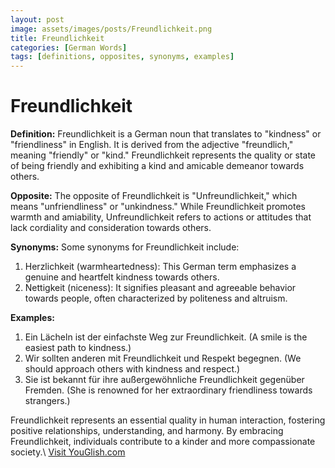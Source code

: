 ```yaml
---
layout: post
image: assets/images/posts/Freundlichkeit.png
title: Freundlichkeit
categories: [German Words]
tags: [definitions, opposites, synonyms, examples]
---
```


# Freundlichkeit

**Definition:** Freundlichkeit is a German noun that translates to "kindness" or "friendliness" in English. It is derived from the adjective "freundlich," meaning "friendly" or "kind." Freundlichkeit represents the quality or state of being friendly and exhibiting a kind and amicable demeanor towards others.

**Opposite:** The opposite of Freundlichkeit is "Unfreundlichkeit," which means "unfriendliness" or "unkindness." While Freundlichkeit promotes warmth and amiability, Unfreundlichkeit refers to actions or attitudes that lack cordiality and consideration towards others.

**Synonyms:** Some synonyms for Freundlichkeit include:

1. Herzlichkeit (warmheartedness): This German term emphasizes a genuine and heartfelt kindness towards others.
2. Nettigkeit (niceness): It signifies pleasant and agreeable behavior towards people, often characterized by politeness and altruism.

**Examples:**

1. Ein Lächeln ist der einfachste Weg zur Freundlichkeit. (A smile is the easiest path to kindness.)
2. Wir sollten anderen mit Freundlichkeit und Respekt begegnen. (We should approach others with kindness and respect.)
3. Sie ist bekannt für ihre außergewöhnliche Freundlichkeit gegenüber Fremden. (She is renowned for her extraordinary friendliness towards strangers.)

Freundlichkeit represents an essential quality in human interaction, fostering positive relationships, understanding, and harmony. By embracing Freundlichkeit, individuals contribute to a kinder and more compassionate society.\ <a id="yg-widget-0" class="youglish-widget" data-query="Freundlichkeit" data-lang="german" data-components="8412" data-auto-start="0" data-bkg-color="theme_light" data-title="How%20to%20pronounce%20Freundlichkeit%20in%20German"  rel="nofollow" href="https://youglish.com">Visit YouGlish.com</a><script async src="https://youglish.com/public/emb/widget.js" charset="utf-8"></script>